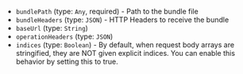 
* `bundlePath` (type: `Any`, required) - Path to the bundle file
* `bundleHeaders` (type: `JSON`) - HTTP Headers to receive the bundle
* `baseUrl` (type: `String`)
* `operationHeaders` (type: `JSON`)
* `indices` (type: `Boolean`) - By default, when request body arrays are stringified, they are NOT given explicit indices.
You can enable this behavior by setting this to true.